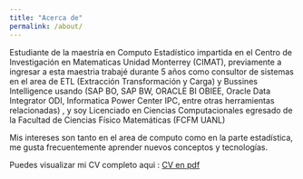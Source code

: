 ```yaml
---
title: "Acerca de"
permalink: /about/
---
```


Estudiante de la maestría en Computo Estadístico impartida en el Centro de Investigación en Matematicas Unidad Monterrey (CIMAT), previamente a ingresar a esta maestria trabajé durante 5 
años como consultor de sistemas en el area de ETL (Extracción Transformación y Carga) y Bussines Intelligence usando (SAP BO, SAP BW, ORACLE BI OBIEE, Oracle Data Integrator ODI, Informatica Power Center
IPC, entre otras herramientas relacionadas) , y soy Licenciado en Ciencias Computacionales egresado de la Facultad de Ciencias Físico Matemáticas (FCFM UANL)

Mis intereses son tanto en el area de computo como en la parte estadística, me gusta frecuentemente aprender nuevos conceptos y tecnologías.

Puedes visualizar mi CV completo aqui : <a href="https://github.com/adrian-rdz/adrian-rdz.github.io/raw/master/images/Adrian_CV_jul_2019.pdf" target="_blank"> CV en pdf</a>